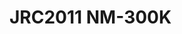 # JRC2011 NM-300K
<a name="material" />
<script type="application/ld+json">

  {
    "@context": "https://schema.org/",
    "@type": "ChemicalSubstance",
    "http://purl.org/dc/terms/conformsTo":
      {
        "@type": "CreativeWork",
        "@id": "https://bioschemas.org/profiles/ChemicalSubstance/0.4-RELEASE/"
      },
    "@id": "https://egonw.github.io/nanowiki/nanowiki355.html#material",
    "name": "JRC2011 NM-300K",
    "sameAs: "http://127.0.0.1/mediawiki/index.php/Special:URIResolver/JRC2011_NM-2D300K"
  }
</script>

